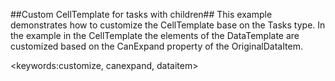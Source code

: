 ##Custom CellTemplate for tasks with children##
This example demonstrates how to customize the CellTemplate base on the Tasks type. In the example in the CellTemplate the elements of the DataTemplate are customized based on the CanExpand property of the OriginalDataItem.

<keywords:customize, canexpand, dataitem>